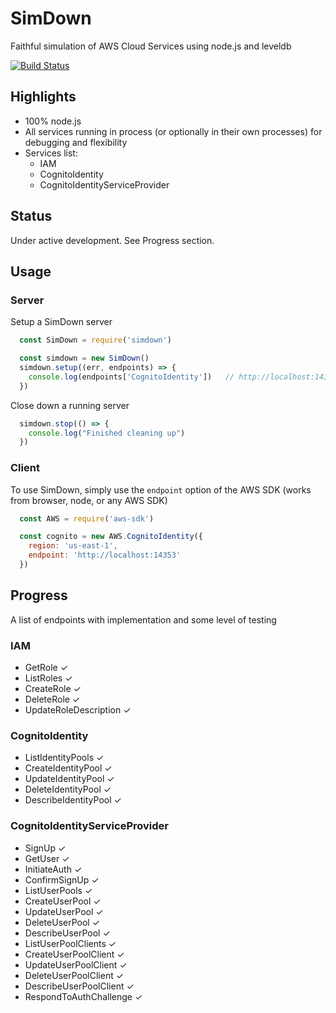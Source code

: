 # SimDown

Faithful simulation of AWS Cloud Services using node.js and leveldb

[![Build Status](https://travis-ci.org/stackdown/simdown.svg?branch=master)](https://travis-ci.org/stackdown/simdown)

## Highlights

- 100% node.js
- All services running in process (or optionally in their own processes) for debugging and flexibility
- Services list:
    - IAM
    - CognitoIdentity
    - CognitoIdentityServiceProvider

## Status

Under active development. See Progress section.

## Usage

### Server

Setup a SimDown server

```JavaScript
  const SimDown = require('simdown')

  const simdown = new SimDown()
  simdown.setup((err, endpoints) => {
    console.log(endpoints['CognitoIdentity'])   // http://localhost:14353
  })
```

Close down a running server

```JavaScript
  simdown.stop(() => {
    console.log("Finished cleaning up")
  })
```

### Client

To use SimDown, simply use the `endpoint` option of the AWS SDK (works from browser, node, or any AWS SDK)

```JavaScript
  const AWS = require('aws-sdk')

  const cognito = new AWS.CognitoIdentity({
    region: 'us-east-1',
    endpoint: 'http://localhost:14353'
  })
```

## Progress

A list of endpoints with implementation and some level of testing

### IAM

- GetRole ✓
- ListRoles ✓
- CreateRole ✓
- DeleteRole ✓
- UpdateRoleDescription ✓

### CognitoIdentity

- ListIdentityPools ✓
- CreateIdentityPool ✓
- UpdateIdentityPool ✓
- DeleteIdentityPool ✓
- DescribeIdentityPool ✓

### CognitoIdentityServiceProvider

- SignUp ✓
- GetUser ✓
- InitiateAuth ✓
- ConfirmSignUp ✓
- ListUserPools ✓
- CreateUserPool ✓
- UpdateUserPool ✓
- DeleteUserPool ✓
- DescribeUserPool ✓
- ListUserPoolClients ✓
- CreateUserPoolClient ✓
- UpdateUserPoolClient ✓
- DeleteUserPoolClient ✓
- DescribeUserPoolClient ✓
- RespondToAuthChallenge ✓
